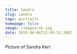 ```yaml
---
title: Sandra
slug: sandra
tags: portraits
homepage: false
image: /images/sk.jpg
date: 2019-04-06T13:59:53.260Z
---
```

Picture of Sandra Kerr
